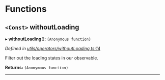 

# Functions

<a id="withoutloading"></a>

## `<Const>` withoutLoading

▸ **withoutLoading**(): `(Anonymous function)`

*Defined in [utils/operators/withoutLoading.ts:14](https://github.com/paritytech/js-libs/blob/c75381e/packages/light.js/src/utils/operators/withoutLoading.ts#L14)*

Filter out the loading states in our observable.

**Returns:** `(Anonymous function)`

___

